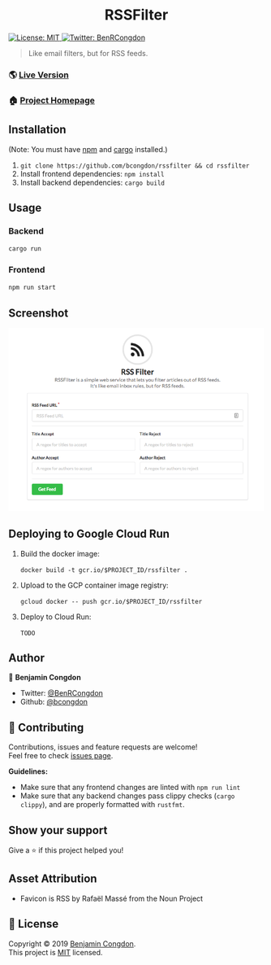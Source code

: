 <h1 align="center">RSSFilter</h1>
<p>
  <a href="https://github.com/bcongdon/rssfilter/blob/master/LICENSE">
    <img alt="License: MIT" src="https://img.shields.io/badge/License-MIT-yellow.svg" target="_blank" />
  </a>
  <a href="https://twitter.com/BenRCongdon">
    <img alt="Twitter: BenRCongdon" src="https://img.shields.io/twitter/follow/BenRCongdon.svg?style=social" target="_blank" />
  </a>
</p>

> Like email filters, but for RSS feeds.

### 🌎 [Live Version](https://rssfilter.xyz)

### 🏠 [Project Homepage](https://github.com/bcongdon/rssfilter#readme)

## Installation

(Note: You must have [npm](https://www.npmjs.com/get-npm) and [cargo](https://rustup.rs/) installed.)

1. `git clone https://github.com/bcongdon/rssfilter && cd rssfilter`
2. Install frontend dependencies: `npm install`
3. Install backend dependencies: `cargo build`

## Usage

### Backend

```sh
cargo run
```

### Frontend

```sh
npm run start
```

## Screenshot

![screenshot](img/screenshot.png)

## Deploying to Google Cloud Run

1. Build the docker image:

   `docker build -t gcr.io/$PROJECT_ID/rssfilter .`

2. Upload to the GCP container image registry:

   `gcloud docker -- push gcr.io/$PROJECT_ID/rssfilter`

3. Deploy to Cloud Run:

   `TODO`

## Author

👤 **Benjamin Congdon**

- Twitter: [@BenRCongdon](https://twitter.com/benrcongdon)
- Github: [@bcongdon](https://github.com/bcongdon)

## 🤝 Contributing

Contributions, issues and feature requests are welcome!<br />Feel free to check [issues page](https://github.com/bcongdon/rssfilter/issues).

**Guidelines:**

- Make sure that any frontend changes are linted with `npm run lint`
- Make sure that any backend changes pass clippy checks (`cargo clippy`), and are properly formatted with `rustfmt`.

## Show your support

Give a ⭐️ if this project helped you!

## Asset Attribution

- Favicon is RSS by Rafaël Massé from the Noun Project

## 📝 License

Copyright © 2019 [Benjamin Congdon](https://github.com/bcongdon).<br />
This project is [MIT](https://github.com/bcongdon/rssfilter/blob/master/LICENSE) licensed.

